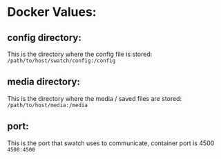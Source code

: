 # Docker Values:

## config directory:
This is the directory where the config file is stored:
`/path/to/host/swatch/config:/config`

## media directory:
This is the directory where the media / saved files are stored:
`/path/to/host/media:/media`

## port:
This is the port that swatch uses to communicate, container port is 4500
`4500:4500`
